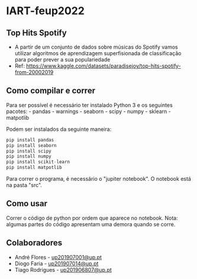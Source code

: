# IART-feup2022

## Top Hits Spotify
- A partir de um conjunto de dados sobre músicas do Spotify vamos utilizar algoritmos de aprendizagem superfisionada de classificação para poder prever a sua populariedade
- Ref: https://www.kaggle.com/datasets/paradisejoy/top-hits-spotify-from-20002019

## Como compilar e correr

Para ser possível é necessário ter instalado Python 3 e os seguintes pacotes:
    - pandas
    - warnings
    - seaborn
    - scipy
    - numpy
    - sklearn
    - matpotlib

Podem ser instalados da seguinte maneira:
```python
pip install pandas
pip install seaborn
pip install scipy
pip install numpy
pip install scikit-learn
pip install matpotlib
```

Para correr o programa, é necessário o "jupiter notebook". O notebook está na pasta "src".


## Como usar

Correr o código de python por ordem que aparece no notebook.
Nota: algumas partes do código apresentam uma demora quando se corre.

## Colaboradores
 - André Flores - up201907001@up.pt
 - Diogo Faria - up201907014@up.pt
 - Tiago Rodrigues - up201906807@up.pt
